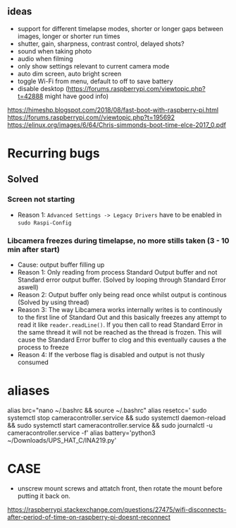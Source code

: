 

## ideas
- support for different timelapse modes, shorter or longer gaps between images, longer or shorter run times
- shutter, gain, sharpness, contrast control, delayed shots?
- sound when taking photo
- audio when filming
- only show settings relevant to current camera mode
- auto dim screen, auto bright screen
- toggle Wi-Fi from menu, default to off to save battery
- disable desktop (https://forums.raspberrypi.com/viewtopic.php?t=42888 might have good info)

https://himeshp.blogspot.com/2018/08/fast-boot-with-raspberry-pi.html
https://forums.raspberrypi.com//viewtopic.php?t=195692
https://elinux.org/images/6/64/Chris-simmonds-boot-time-elce-2017_0.pdf

# Recurring bugs
## Solved
### Screen not starting
- Reason 1: ``Advanced Settings -> Legacy Drivers`` have to be enabled in ``sudo Raspi-Config``
### Libcamera freezes during timelapse, no more stills taken (3 - 10 min after start)
- Cause: output buffer filling up
- Reason 1: Only reading from process Standard Output buffer and not Standard error output buffer. (Solved by looping through Standard Error aswell)
- Reason 2: Output buffer only being read once whilst output is continous (Solved by using thread)
- Reason 3: The way Libcamera works internally writes is to continously to the first line of Standard Out and this basically freezes any attempt to read it like ```reader.readLine()```. If you then call to read Standard Error in the same thread it will not be reached as the thread is frozen.  This will cause the Standard Error buffer to clog and this eventually causes a the process to freeze
- Reason 4: If the verbose flag is disabled and output is not thusly consumed


# aliases
alias brc="nano ~/.bashrc && source ~/.bashrc"
alias resetcc=' sudo systemctl stop cameracontroller.service && sudo systemctl daemon-reload && sudo systemctl start cameracontroller.service && sudo journalctl -u cameracontroller.service -f'
alias battery='python3 ~/Downloads/UPS_HAT_C/INA219.py'

# CASE

- unscrew mount screws and attatch front, then rotate the mount before putting it back on.









https://raspberrypi.stackexchange.com/questions/27475/wifi-disconnects-after-period-of-time-on-raspberry-pi-doesnt-reconnect